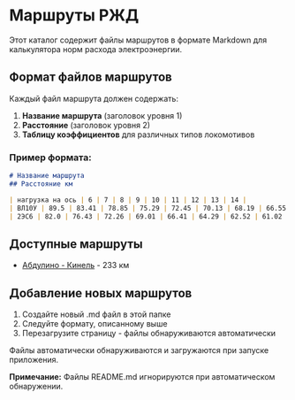 # Маршруты РЖД

Этот каталог содержит файлы маршрутов в формате Markdown для калькулятора норм расхода электроэнергии.

## Формат файлов маршрутов

Каждый файл маршрута должен содержать:

1. **Название маршрута** (заголовок уровня 1)
2. **Расстояние** (заголовок уровня 2) 
3. **Таблицу коэффициентов** для различных типов локомотивов

### Пример формата:

```markdown
# Название маршрута
## Расстояние км

| нагрузка на ось | 6 | 7 | 8 | 9 | 10 | 11 | 12 | 13 | 14 |
| ВЛ10У | 89.5 | 83.41 | 78.85 | 75.29 | 72.45 | 70.13 | 68.19 | 66.55 | 65.15 |
| 2ЭС6 | 82.0 | 76.43 | 72.26 | 69.01 | 66.41 | 64.29 | 62.52 | 61.02 | 59.73 |
```

## Доступные маршруты

- [Абдулино - Кинель](./Абдулино%20-%20Кинель.md) - 233 км

## Добавление новых маршрутов

1. Создайте новый .md файл в этой папке
2. Следуйте формату, описанному выше
3. Перезагрузите страницу - файлы обнаруживаются автоматически

Файлы автоматически обнаруживаются и загружаются при запуске приложения.

**Примечание:** Файлы README.md игнорируются при автоматическом обнаружении.